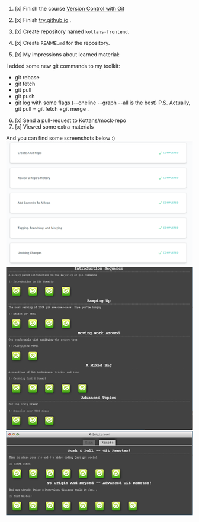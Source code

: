 
1. [x]  Finish the course [Version Control with Git](https://www.udacity.com/course/version-control-with-git--ud123)
2. [x] Finish [try.github.io](https://learngitbranching.js.org/) .
3. [x]  Create repository named `kottans-frontend`.
4. [x]  Create `README.md` for the repository.

5. [x] My impressions about learned material:
 
 I added some new git commands to my toolkit:
 * git rebase
 * git fetch
 * git pull
 * git push
 * git log with some flags (--oneline --graph --all is the best)
 P.S. Actually, git pull = git fetch +git merge .
 
6. [x] Send a pull-request to Kottans/mock-repo
7. [x] Viewed some extra materials 
 
 And you can find some screenshots below :)
 ![screenshot_for_udacity](udacityVCS.png)
 ![screenshot for learngitbranching](learngitbranching1.png)
 ![screenshot for learngitbranchningRemote](learngitbranchingRemote.png)
